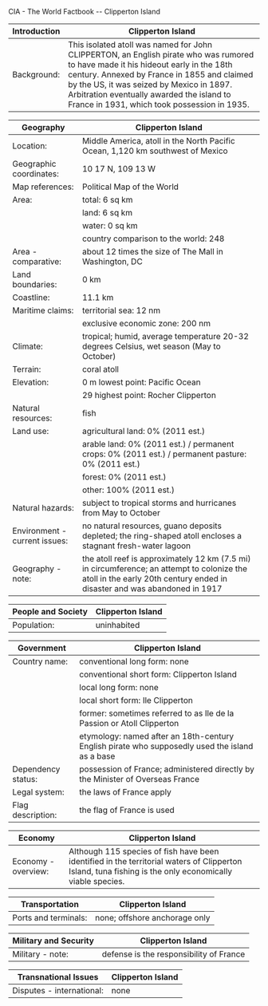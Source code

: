 CIA - The World Factbook -- Clipperton Island

| Introduction | Clipperton Island |
| --- | --- |
| Background: | This isolated atoll was named for John CLIPPERTON, an English pirate who was rumored to have made it his hideout early in the 18th century. Annexed by France in 1855 and claimed by the US, it was seized by Mexico in 1897. Arbitration eventually awarded the island to France in 1931, which took possession in 1935. |

| Geography | Clipperton Island |
| --- | --- |
| Location: | Middle America, atoll in the North Pacific Ocean, 1,120 km southwest of Mexico |
| Geographic coordinates: | 10 17 N, 109 13 W |
| Map references: | Political Map of the World |
| Area: | total: 6 sq km |
| | land: 6 sq km |
| | water: 0 sq km |
| | country comparison to the world: 248 |
| Area - comparative: | about 12 times the size of The Mall in Washington, DC |
| Land boundaries: | 0 km |
| Coastline: | 11.1 km |
| Maritime claims: | territorial sea: 12 nm |
| | exclusive economic zone: 200 nm |
| Climate: | tropical; humid, average temperature 20-32 degrees Celsius, wet season (May to October) |
| Terrain: | coral atoll |
| Elevation: | 0 m lowest point: Pacific Ocean |
| | 29 highest point: Rocher Clipperton |
| Natural resources: | fish |
| Land use: | agricultural land: 0% (2011 est.) |
| | arable land: 0% (2011 est.) / permanent crops: 0% (2011 est.) / permanent pasture: 0% (2011 est.) |
| | forest: 0% (2011 est.) |
| | other: 100% (2011 est.) |
| Natural hazards: | subject to tropical storms and hurricanes from May to October |
| Environment - current issues: | no natural resources, guano deposits depleted; the ring-shaped atoll encloses a stagnant fresh-water lagoon |
| Geography - note: | the atoll reef is approximately 12 km (7.5 mi) in circumference; an attempt to colonize the atoll in the early 20th century ended in disaster and was abandoned in 1917 |

| People and Society | Clipperton Island |
| --- | --- |
| Population: | uninhabited |

| Government | Clipperton Island |
| --- | --- |
| Country name: | conventional long form: none |
| | conventional short form: Clipperton Island |
| | local long form: none |
| | local short form: Ile Clipperton |
| | former: sometimes referred to as Ile de la Passion or Atoll Clipperton |
| | etymology: named after an 18th-century English pirate who supposedly used the island as a base |
| Dependency status: | possession of France; administered directly by the Minister of Overseas France |
| Legal system: | the laws of France apply |
| Flag description: | the flag of France is used |

| Economy | Clipperton Island |
| --- | --- |
| Economy - overview: | Although 115 species of fish have been identified in the territorial waters of Clipperton Island, tuna fishing is the only economically viable species. |

| Transportation | Clipperton Island |
| --- | --- |
| Ports and terminals: | none; offshore anchorage only |

| Military and Security | Clipperton Island |
| --- | --- |
| Military - note: | defense is the responsibility of France |

| Transnational Issues | Clipperton Island |
| --- | --- |
| Disputes - international: | none |
